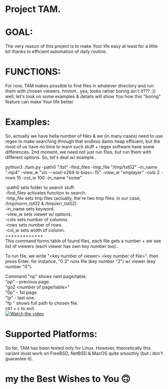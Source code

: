 
# Project TAM.
# GOAL:

The very reason of this project is to make Your life easy at least for a little bit thanks to efficient automation of daily routine.

# FUNCTIONS:

For now, TAM makes possible to find files in whatever directory and run them with chosen viewers. hmmm.. yea, looks rather boring ain't it??? :)) well, let's look on some examples & details will show You how this "boring" feature can make Your life better.

# Examples:

So, actually we have hella number of files & we (in many cases) need to use regex to make searching through that endless damn heap efficient, but the most of us have no time to learn such stuff + regex software have some differences. 2nd moment, we need not just run files, but run them with different options. So, let's deal w/ example..

 python3 ./tam.py -path0 "/tst"  -find_files -tmp_file "/tmp/tst02" -in_name ".mp4" -view_w "vlc --sout-x264-b-bias=-15" -view_w "smplayer"  -cols 2 -rows 15 -col_w 100 -in_name "some"
 
 -path0 sets folder to search stuff.<br>
 -find_files activates function to search.<br>
 -tmp_file sets tmp files (actually, the're two tmp files: in our case, /tmp/norm_tst02 & /tmp/err_tst02).<br>
 -in_name sets keyword.<br>
 -view_w sets viewer w/ options.<br>
 -cols sets number of columns.<br>
 -rows sets number of rows.<br>
 -col_w sets width of column.<br>
+++++++++++++<br>
 This command forms table of found files, each file gets a number + we see list of viewers (each viewer has own key number too)..<br>
 
 To run file, we write "\<key number of viewer\> \<key number of file\>", then press Enter. for instance, "0 2" runs file (key number "2") w/ viewer (key number "0").<br>
 
 Command "np" shows next page/table.<br>
 "pp" - previous page.<br>
 "go2 \<number of page/table\>"<br>
 "0p" - 1st page.<br>
 "lp" - last one.<br>
 "fp <key number of file>" shows full path to chosen file.<br>
 ctrl + c to exit.<br>
  [![Watch the video](https://img.youtube.com/vi/szqe--xIs8I/maxresdefault.jpg)](https://youtu.be/szqe--xIs8I)
 # Supported Platforms:
 
 So far, TAM has been tested only for Linux. However, theoretically this variant must work on FreeBSD, NetBSD & MacOS quite smoothly (but i don't guarantee it).
# my the Best Wishes to You 🙃
